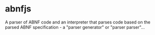 # abnfjs
A parser of ABNF code and an interpreter that parses code based on the parsed ABNF specification - a "parser generator" or "parser parser"...
